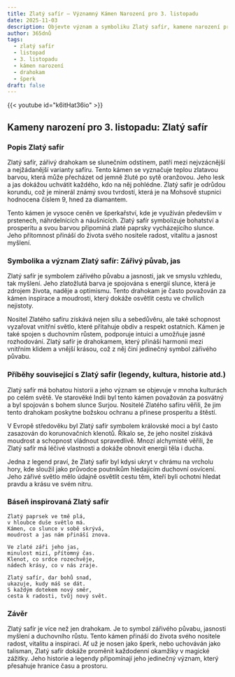 ```yaml
---
title: Zlatý safír – Významný Kámen Narození pro 3. listopadu
date: 2025-11-03
description: Objevte význam a symboliku Zlatý safír, kamene narození pro 3. listopadu, který symbolizuje Zářivý půvab, jas. Přečtěte si legendy a inspirující příběhy.
author: 365dnů
tags:
  - zlatý safír
  - listopad
  - 3. listopadu
  - kámen narození
  - drahokam
  - šperk
draft: false
---
```


{{< youtube id="k6itHat36io" >}}

## Kameny narození pro 3. listopadu: Zlatý safír

### Popis Zlatý safír

Zlatý safír, zářivý drahokam se slunečním odstínem, patří mezi nejvzácnější a nejžádanější varianty safíru. Tento kámen se vyznačuje teplou zlatavou barvou, která může přecházet od jemně žluté po sytě oranžovou. Jeho lesk a jas dokážou uchvátit každého, kdo na něj pohlédne. Zlatý safír je odrůdou korundu, což je minerál známý svou tvrdostí, která je na Mohsově stupnici hodnocena číslem 9, hned za diamantem.

Tento kámen je vysoce ceněn ve šperkařství, kde je využíván především v prstenech, náhrdelnících a náušnicích. Zlatý safír symbolizuje bohatství a prosperitu a svou barvou připomíná zlaté paprsky vycházejícího slunce. Jeho přítomnost přináší do života svého nositele radost, vitalitu a jasnost myšlení.

### Symbolika a význam Zlatý safír: Zářivý půvab, jas

Zlatý safír je symbolem zářivého půvabu a jasnosti, jak ve smyslu vzhledu, tak myšlení. Jeho zlatožlutá barva je spojována s energií slunce, která je zdrojem života, naděje a optimismu. Tento drahokam je často považován za kámen inspirace a moudrosti, který dokáže osvětlit cestu ve chvílích nejistoty.

Nositel Zlatého safíru získává nejen sílu a sebedůvěru, ale také schopnost vyzařovat vnitřní světlo, které přitahuje obdiv a respekt ostatních. Kámen je také spojen s duchovním růstem, podporuje intuici a umožňuje jasné rozhodování. Zlatý safír je drahokamem, který přináší harmonii mezi vnitřním klidem a vnější krásou, což z něj činí jedinečný symbol zářivého půvabu.

### Příběhy související s Zlatý safír (legendy, kultura, historie atd.)

Zlatý safír má bohatou historii a jeho význam se objevuje v mnoha kulturách po celém světě. Ve starověké Indii byl tento kámen považován za posvátný a byl spojován s bohem slunce Surjou. Nositelé Zlatého safíru věřili, že jim tento drahokam poskytne božskou ochranu a přinese prosperitu a štěstí.

V Evropě středověku byl Zlatý safír symbolem královské moci a byl často zasazován do korunovačních klenotů. Říkalo se, že jeho nositel získává moudrost a schopnost vládnout spravedlivě. Mnozí alchymisté věřili, že Zlatý safír má léčivé vlastnosti a dokáže obnovit energii těla i ducha.

Jedna z legend praví, že Zlatý safír byl kdysi ukryt v chrámu na vrcholu hory, kde sloužil jako průvodce poutníkům hledajícím duchovní osvícení. Jeho zářivé světlo mělo údajně osvětlit cestu těm, kteří byli ochotni hledat pravdu a krásu ve svém nitru.

### Báseň inspirovaná Zlatý safír

```
Zlatý paprsek ve tmě plá,  
v hloubce duše světlo má.  
Kámen, co slunce v sobě skrývá,  
moudrost a jas nám přináší znova.

Ve zlaté záři jeho jas,  
minulost mizí, přítomný čas.  
Klenot, co srdce rozechvěje,  
nádech krásy, co v nás zraje.

Zlatý safír, dar bohů snad,  
ukazuje, kudy máš se dát.  
S každým dotekem nový směr,  
cesta k radosti, tvůj nový svět.
```

### Závěr

Zlatý safír je více než jen drahokam. Je to symbol zářivého půvabu, jasnosti myšlení a duchovního růstu. Tento kámen přináší do života svého nositele radost, vitalitu a inspiraci. Ať už je nosen jako šperk, nebo uchováván jako talisman, Zlatý safír dokáže proměnit každodenní okamžiky v magické zážitky. Jeho historie a legendy připomínají jeho jedinečný význam, který přesahuje hranice času a prostoru.